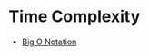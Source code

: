 # Time Complexity

* [Big O Notation](https://thatcomputerscientist.com/big-o-notation-explained-as-easily-as-possible)

